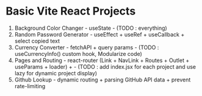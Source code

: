 # Basic Vite React Projects

1. Background Color Changer - useState - (TODO : everything)
2. Random Password Generator - useEffect + useRef + useCallback + select copied text
3. Currency Converter - fetchAPI + query params - (TODO : useCurrencyInfo() custom hook, Modularize code)
4. Pages and Routing - react-router (Link + NavLink + Routes + Outlet + useParams + loader) + - (TODO : add index.jsx for each project and use lazy for dynamic project display)
5. Github Lookup - dynamic routing + parsing GitHub API data + prevent rate-limiting
